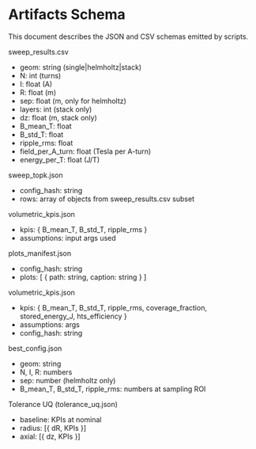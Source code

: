 # Artifacts Schema

This document describes the JSON and CSV schemas emitted by scripts.

sweep_results.csv
- geom: string (single|helmholtz|stack)
- N: int (turns)
- I: float (A)
- R: float (m)
- sep: float (m, only for helmholtz)
- layers: int (stack only)
- dz: float (m, stack only)
- B_mean_T: float
- B_std_T: float
- ripple_rms: float
- field_per_A_turn: float (Tesla per A-turn)
- energy_per_T: float (J/T)

sweep_topk.json
- config_hash: string
- rows: array of objects from sweep_results.csv subset

volumetric_kpis.json
- kpis: { B_mean_T, B_std_T, ripple_rms }
- assumptions: input args used

plots_manifest.json
- config_hash: string
- plots: [ { path: string, caption: string } ]

volumetric_kpis.json
- kpis: { B_mean_T, B_std_T, ripple_rms, coverage_fraction, stored_energy_J, hts_efficiency }
- assumptions: args
- config_hash: string

best_config.json
- geom: string
- N, I, R: numbers
- sep: number (helmholtz only)
- B_mean_T, B_std_T, ripple_rms: numbers at sampling ROI

Tolerance UQ (tolerance_uq.json)
- baseline: KPIs at nominal
- radius: [{ dR, KPIs }]
- axial: [{ dz, KPIs }]
